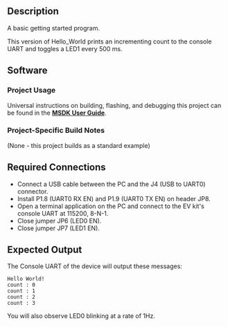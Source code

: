## Description

A basic getting started program.

This version of Hello_World prints an incrementing count to the console UART and toggles a LED1 every 500 ms.

## Software

### Project Usage

Universal instructions on building, flashing, and debugging this project can be found in the **[MSDK User Guide](https://analog-devices-msdk.github.io/msdk/USERGUIDE/)**.

### Project-Specific Build Notes

(None - this project builds as a standard example)

## Required Connections

-   Connect a USB cable between the PC and the J4 (USB to UART0) connector.
-   Install P1.8 (UART0 RX EN) and P1.9 (UART0 TX EN) on header JP8.
-   Open a terminal application on the PC and connect to the EV kit's console UART at 115200, 8-N-1.
-   Close jumper JP6 (LED0 EN).
-   Close jumper JP7 (LED1 EN).

## Expected Output

The Console UART of the device will output these messages:

```
Hello World!
count : 0
count : 1
count : 2
count : 3
```

You will also observe LED0 blinking at a rate of 1Hz.
